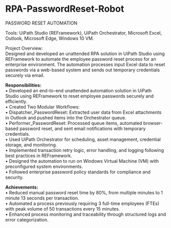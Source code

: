 # RPA-PasswordReset-Robot
PASSWORD RESET AUTOMATION

Tools: UiPath Studio (REFramework), UiPath Orchestrator, Microsoft Excel, Outlook, Microsoft Edge, Windows 10 VM.  

Project Overview:   
Designed and developed an unattended RPA solution in UiPath Studio using REFramework to automate the employee password reset process for an enterprise environment. The automation processes input Excel data to reset passwords via a web-based system and sends out temporary credentials securely via email.  

**Responsibilities:**  
•	Developed an end-to-end unattended automation solution in UiPath Studio using REFramework to reset employee passwords securely and efficiently.  
•	Created Two Modular Workflows:  
•	Dispatcher_PasswordReset: Extracted user data from Excel attachments in Outlook and pushed items into the Orchestrator queue.  
•	Performer_PasswordReset: Processed queue items, automated browser-based password reset, and sent email notifications with temporary credentials.  
•	Used UiPath Orchestrator for scheduling, asset management, credential storage, and monitoring.  
•	Implemented transaction retry logic, error handling, and logging following best practices in REFramework.  
•	Designed the automation to run on Windows Virtual Machine (VM) with preconfigured system environments.  
•	Followed enterprise password policy standards for compliance and security.  

**Achievements:**  
•	Reduced manual password reset time by 80%, from multiple minutes to 1 minute 13 seconds per transaction.   
•	Automated a process previously requiring 3 full-time employees (FTEs) with peak volume of 50 transactions every 15 minutes.  
•	Enhanced process monitoring and traceability through structured logs and error categorization.  
